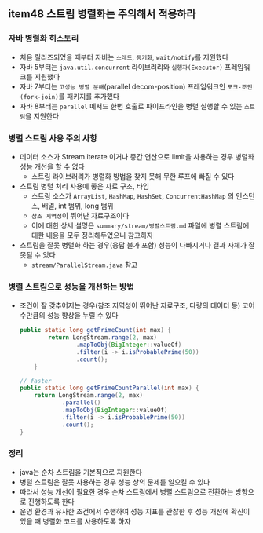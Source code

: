 ## item48 스트림 병렬화는 주의해서 적용하라

### 자바 병렬화 히스토리
- 처음 릴리즈되었을 때부터 자바는 `스레드`, `동기화`, `wait/notify`를 지원했다
- 자바 5부터는 `java.util.concurrent` 라이브러리와 `실행자(Executor)` 프레임워크를 지원했다
- 자바 7부터는 `고성능 병렬 분해`(parallel decom-position) 프레임워크인 `포크-조인(fork-join)`를 패키지를 추가했다
- 자바 8부터는 `parallel` 메서드 한번 호출로 파이프라인을 병렬 실행할 수 있는 `스트림`을 지원한다

### 병렬 스트림 사용 주의 사항 
- 데이터 소스가 Stream.iterate 이거나 중간 연산으로 limit을 사용하는 경우 병렬화 성능 개선을 할 수 없다
    - 스트림 라이브러리가 병렬화 방법을 찾지 못해 무한 루프에 빠질 수 있다
- 스트림 병렬 처리 사용에 좋은 자료 구조, 타입
  - 스트림 소스가 `ArrayList`, `HashMap`, `HashSet`, `ConcurrentHashMap` 의 인스턴스, 배열, int 범위, long 범위
  - `참조 지역성`이 뛰어난 자료구조이다
  - 이에 대한 상세 설명은 `summary/stream/병렬스트림.md` 파일에 병렬 스트림에 대한 내용을 모두 정리해두었으니 참고하자
- 스트림을 잘못 병렬화 하는 경우(응답 불가 포함) 성능이 나빠지거나 결과 자체가 잘못될 수 있다
  - `stream/ParallelStream.java` 참고

### 병렬 스트림으로 성능을 개선하는 방법
- 조건이 잘 갖추어지는 경우(참조 지역성이 뛰어난 자료구조, 다량의 데이터 등) 코어 수만큼의 성능 향상을 누릴 수 있다
    ```java
    public static long getPrimeCount(int max) {
            return LongStream.range(2, max)
                    .mapToObj(BigInteger::valueOf)
                    .filter(i -> i.isProbablePrime(50))
                    .count();
        }
    
    // faster    
    public static long getPrimeCountParallel(int max) {
        return LongStream.range(2, max)
                .parallel()
                .mapToObj(BigInteger::valueOf)
                .filter(i -> i.isProbablePrime(50))
                .count();
    }
    ```
  
### 정리
- java는 순차 스트림을 기본적으로 지원한다
- 병렬 스트림은 잘못 사용하는 경우 성능 상의 문제를 일으킬 수 있다
- 따라서 성능 개선이 필요한 경우 순차 스트림에서 병렬 스트림으로 전환하는 방향으로 진행하도록 한다
- 운영 환경과 유사한 조건에서 수행하여 성능 지표를 관찷한 후 성능 개선에 확신이 있을 때 병렬화 코드를 사용하도록 하자



